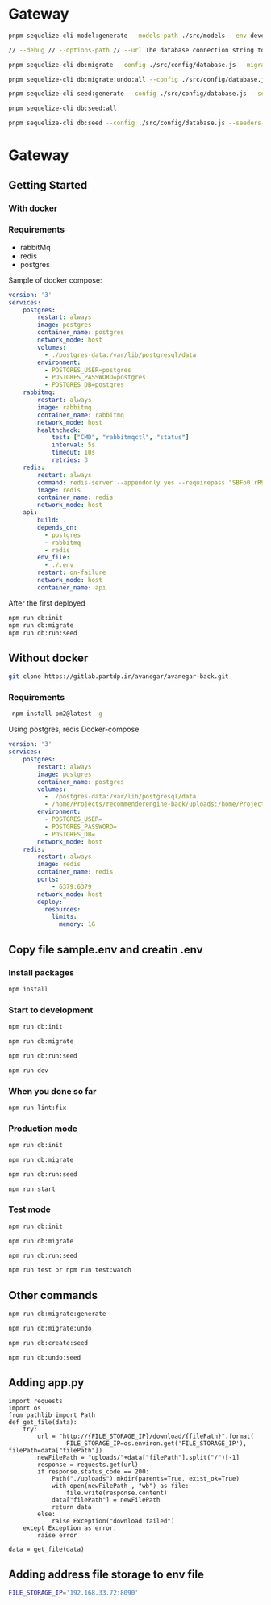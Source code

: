 # Gateway

```bash
pnpm sequelize-cli model:generate --models-path ./src/models --env development --name TestUser --attributes firstName:string,lastName:string,email:string --migrations-path ./db/migrations

// --debug // --options-path // --url The database connection string to use

pnpm sequelize-cli db:migrate --config ./src/config/database.js --migrations-path ./db/migrations --to 20220729150928-create-user.js

pnpm sequelize-cli db:migrate:undo:all --config ./src/config/database.js --migrations-path ./db/migrations --to 20240415060456-create-test-user.js

pnpm sequelize-cli seed:generate --config ./src/config/database.js --seeders-path ./db/seeders --name User

pnpm sequelize-cli db:seed:all

pnpm sequelize-cli db:seed --config ./src/config/database.js --seeders-path ./db/seeders --seed 20240415064934-TestUser.js
```


# Gateway

## Getting Started 

### With docker

### Requirements

- rabbitMq
- redis
- postgres

Sample of docker compose:

```yaml
version: '3'
services:
    postgres:
        restart: always
        image: postgres
        container_name: postgres
        network_mode: host
        volumes:
          - ./postgres-data:/var/lib/postgresql/data
        environment:
          - POSTGRES_USER=postgres
          - POSTGRES_PASSWORD=postgres
          - POSTGRES_DB=postgres
    rabbitmq:
        restart: always
        image: rabbitmq
        container_name: rabbitmq
        network_mode: host
        healthcheck:
            test: ["CMD", "rabbitmqctl", "status"]
            interval: 5s
            timeout: 10s
            retries: 3
    redis:
        restart: always
        command: redis-server --appendonly yes --requirepass "SBFo0'rR9LpqY5%GZiZp"
        image: redis
        container_name: redis
        network_mode: host
    api:
        build: .
        depends_on:
          - postgres
          - rabbitmq
          - redis
        env_file:
          - ./.env
        restart: on-failure
        network_mode: host
        container_name: api

```

After the first deployed 

```bash
npm run db:init
npm run db:migrate
npm run db:run:seed
```

## Without docker

```bash
git clone https://gitlab.partdp.ir/avanegar/avanegar-back.git
```

### Requirements

```bash
 npm install pm2@latest -g
```

Using postgres, redis
Docker-compose 

```yaml
version: '3'
services:
    postgres:
        restart: always
        image: postgres
        container_name: postgres
        volumes:
          - ./postgres-data:/var/lib/postgresql/data
          - /home/Projects/recommenderengine-back/uploads:/home/Projects/
        environment:
          - POSTGRES_USER=
          - POSTGRES_PASSWORD=
          - POSTGRES_DB=
        network_mode: host
    redis:
        restart: always
        image: redis
        container_name: redis
        ports:
            - 6379:6379
        network_mode: host
        deploy:
          resources:
            limits:
              memory: 1G
```

## Copy file sample.env and creatin .env


### Install packages

```bash
npm install
```

### Start to development


```bash
npm run db:init

npm run db:migrate

npm run db:run:seed

npm run dev

```

### When you done so far

```bash
npm run lint:fix
```

### Production mode

```bash
npm run db:init

npm run db:migrate

npm run db:run:seed

npm run start
```

### Test mode

```bash
npm run db:init

npm run db:migrate

npm run db:run:seed

npm run test or npm run test:watch
```

## Other commands

```bash
npm run db:migrate:generate
```

```bash
npm run db:migrate:undo
```

```bash
npm run db:create:seed
```

```bash
npm run db:undo:seed
```

## Adding app.py

```pyton
import requests
import os
from pathlib import Path
def get_file(data):
    try:
        url = "http://{FILE_STORAGE_IP}/download/{filePath}".format(
                FILE_STORAGE_IP=os.environ.get('FILE_STORAGE_IP'), filePath=data["filePath"])
        newFilePath = "uploads/"+data["filePath"].split("/")[-1]
        response = requests.get(url)
        if response.status_code == 200:
            Path("./uploads").mkdir(parents=True, exist_ok=True)
            with open(newFilePath , "wb") as file:
                file.write(response.content)
            data["filePath"] = newFilePath
            return data
        else:
            raise Exception("download failed")
    except Exception as error:
        raise error

data = get_file(data)
```

## Adding address file storage to env file

```bash
FILE_STORAGE_IP='192.168.33.72:8090'
```
